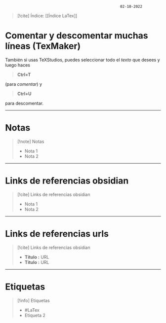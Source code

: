 														02-10-2022

>[!cite] Índice: [[Índice LaTex]]

# Comentar y descomentar muchas líneas (TexMaker)

También si usas TeXStudios, puedes seleccionar todo el _texto_ que desees y luego haces 

> **Ctrl+T** 

(para _comentar_) y 
> **Ctrl+U** 

para descomentar.

--------------------------------------------------

# Notas
> [!note]  Notas
> - Nota 1
> - Nota 2

--------------------------------------------------

# Links de referencias obsidian

> [!cite]  Links de referencias obsidian
> - Nota 1
> - Nota 2

--------------------------------------------------

# Links de referencias urls

> [!cite]  Links de referencias obsidian
> - __Título :__ URL
> - __Título :__ URL

--------------------------------------------------

# Etiquetas
> [!info] Etiquetas
> - #LaTex 
> - Etiqueta 2